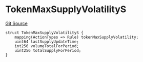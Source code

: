 # TokenMaxSupplyVolatilityS
[Git Source](https://github.com/thrackle-io/tron/blob/1a1d6b2809bc510780a53bad6853fa1ef1652aab/src/client/token/handler/diamond/RuleStorage.sol)


```solidity
struct TokenMaxSupplyVolatilityS {
    mapping(ActionTypes => Rule) tokenMaxSupplyVolatility;
    uint64 lastSupplyUpdateTime;
    int256 volumeTotalForPeriod;
    uint256 totalSupplyForPeriod;
}
```

